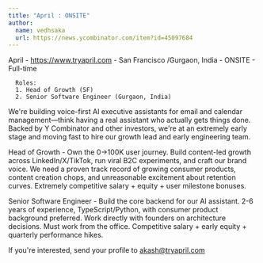 ```yaml
---
title: "April : ONSITE"
author:
  name: vedhsaka
  url: https://news.ycombinator.com/item?id=45097684
---
```

April - <a href="https:&#x2F;&#x2F;www.tryapril.com">https:&#x2F;&#x2F;www.tryapril.com</a> - San Francisco &#x2F;Gurgaon, India - ONSITE - Full-time

<pre><code>  Roles:
  1. Head of Growth (SF)
  2. Senior Software Engineer (Gurgaon, India)
</code></pre>
We&#x27;re building voice-first AI executive assistants for email and calendar management—think having a real assistant who actually gets things done. Backed by Y Combinator and other investors, we&#x27;re at an extremely early stage and moving fast to hire our growth lead and early engineering team.

Head of Growth - Own the 0→100K user journey. Build content-led growth across LinkedIn&#x2F;X&#x2F;TikTok, run viral B2C experiments, and craft our brand voice. We need a proven track record of growing consumer products, content creation chops, and unreasonable excitement about retention curves. Extremely competitive salary + equity + user milestone bonuses.

Senior Software Engineer - Build the core backend for our AI assistant. 2-6 years of experience, TypeScript&#x2F;Python, with consumer product background preferred. Work directly with founders on architecture decisions. Must work from the office. Competitive salary + early equity + quarterly performance hikes.

If you&#x27;re interested, send your profile to akash@tryapril.com
<JobApplication />
